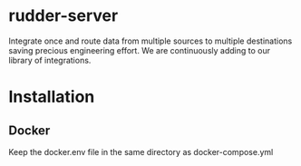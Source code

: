 # rudder-server
Integrate once and route data from multiple sources to multiple destinations saving precious engineering effort. We are continuously adding to our library of integrations.

# Installation

## Docker

Keep the docker.env file in the same directory as docker-compose.yml

